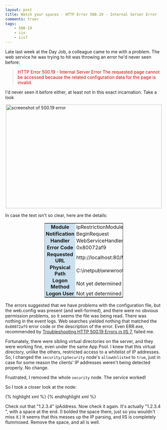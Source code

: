 ```yaml
---
layout: post
title: Watch your spaces - HTTP Error 500.19 - Internal Server Error
comments: true>
tags:
    - 500-19 
    - iis 
    - iis7
---
```

Late last week at the Day Job, a colleague came to me with a problem. The web service he was trying to hit was throwing an error he'd never seen before:

<blockquote style="color:#CC0000;">
HTTP Error 500.19 - Internal Server Error
The requested page cannot be accessed because the related configuration data for the page is invalid.
</blockquote>

I'd never seen it before either, at least not in this exact incarnation. Take a look

<a href="{{ site.image_dir }}/500-191-internal-server-error.png"><img style="display: block; margin-left: auto; margin-right: auto;" src="{{ site.image_dir }}/500-191-internal-server-error-small.png" alt="screenshot of 500.19 error" width="500" height="334" /></a>

<!--more-->

In case the text isn't so clear, here are the details:

<table align="center" border="1" style="border-collapse:collapse;border:1p black;width:50%;margin-left:25%;margin-right:25%;">
<col style="background-color:#CBE1EF;" />
<tr><th style="border:none;padding:1px 3px;">Module</th><td style="border:none;padding:1px 3px;">IpRestrictionModule</td></tr>
<tr><th style="border:none;padding:1px 3px;">Notification</th><td style="border:none;padding:1px 3px;">BeginRequest</td></tr>
<tr><th style="border:none;padding:1px 3px;">Handler</th><td style="border:none;padding:1px 3px;">WebServiceHandlerFactory-Integrated-4.0</td></tr>
<tr><th style="border:none;padding:1px 3px;">Error Code</th><td style="border:none;padding:1px 3px;">0x80072af9</td></tr>
<tr><th style="border:none;padding:1px 3px;">Requested URL</th><td style="border:none;padding:1px 3px;">http://localhost:80/My.Virtual.Directory/Service.asmx</td></tr>
<tr><th style="border:none;padding:1px 3px;">Physical Path</th><td style="border:none;padding:1px 3px;">C:\inetpub\wwwroot\My.Virtual.Directory\Service.asmx</td></tr>
<tr><th style="border:none;padding:1px 3px;">Logon Method</th><td style="border:none;padding:1px 3px;">Not yet determined</td></tr>
<tr><th style="border:none;padding:1px 3px;">Logon User</th><td style="border:none;padding:1px 3px;">Not yet determined</td></tr>
</table>

The errors suggested that we have problems with the configuration file, but the web.config was present (and well-formed), and there were no obvious permission problems, so it seems the file was being read. There was nothing in the event logs. Web searches yielded nothing that matched the <code>0x80072af9</code> error code or the description of the error. Even ERR.exe, recommended by <a href="http://blogs.iis.net/webtopics/archive/2010/03/08/troubleshooting-http-500-19-errors-in-iis-7.aspx">Troubleshooting HTTP 500.19 Errors in IIS 7</a>, failed me.

Fortunately, there were sibling virtual directories on the server, and they were working fine, even under the same App Pool. I knew that this virtual directory, unlike the others, restricted access to a whitelist of IP addresses. So, I changed the <code>security/ipSecurity</code> node's <code>allowUnlisted</code> to <code>true</code>, just in case for some reason the clients' IP addresses weren't being detected properly. No change.

Frustrated, I removed the whole <code>security</code> node. The service worked!

So I took a closer look at the node:

{% highlight xml %}
<security>
  <ipSecurity allowUnlisted="false">
    <add ipAddress="127.0.0.1" allowed="true" />
    <add ipAddress="1.2.3.4 " allowed="true" />
  </ipSecurity>
</security>
{% endhighlight xml %}


Check out that "1.2.3.4" ipAddress. Now check it again. It's actually
"1.2.3.4<b> </b>", with a space at the end. (I bolded the space there,
just so you wouldn't miss it.) It seems that this messes up the IP
parsing, and IIS is completely flummoxed. Remove the space, and all is
well.
